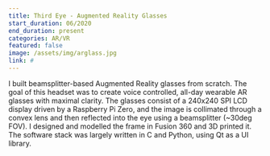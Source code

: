 ```yaml
---
title: Third Eye - Augmented Reality Glasses
start_duration: 06/2020
end_duration: present
categories: AR/VR
featured: false
image: /assets/img/arglass.jpg
link: #
---
```

I built beamsplitter-based Augmented Reality glasses from scratch. The goal of this headset was to create voice controlled, all-day wearable AR glasses with maximal clarity. The glasses consist of a 240x240 SPI LCD display driven by a Raspberry Pi Zero, and the image is collimated through a convex lens and then reflected into the eye using a beamsplitter (~30deg FOV). I designed and modelled the frame in Fusion 360 and 3D printed it. The software stack was largely written in C and Python, using Qt as a UI library. 